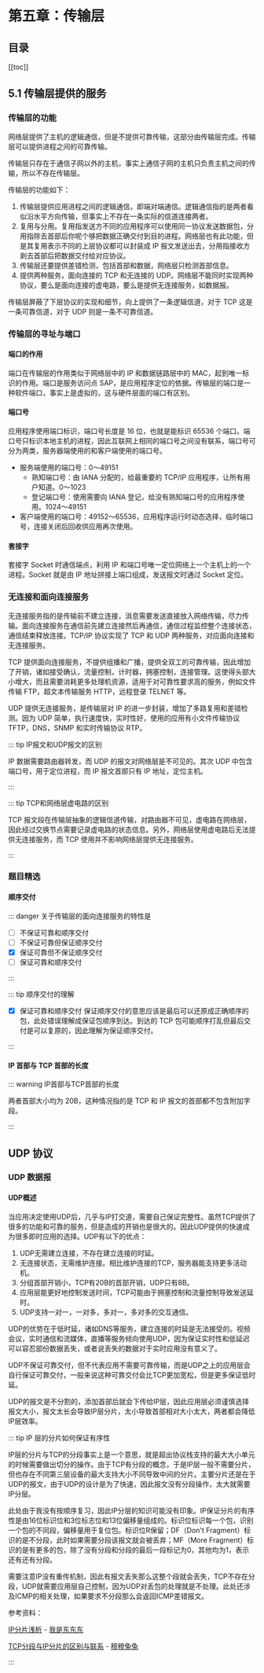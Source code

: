 # 第五章：传输层

## 目录
[[toc]]

## 5.1 传输层提供的服务

### 传输层的功能

网络层提供了主机的逻辑通信，但是不提供可靠传输，这部分由传输层完成。传输层可以提供进程之间的可靠传输。

传输层只存在于通信子网以外的主机，事实上通信子网的主机只负责主机之间的传输，所以不存在传输层。

传输层的功能如下：

1. 传输层提供应用进程之间的逻辑通信，即端对端通信。逻辑通信指的是两者看似沿水平方向传输，但事实上不存在一条实际的信道连接两者。
2. 复用与分用。复用指发送方不同的应用程序可以使用同一协议发送数据包，分用指除去首部后你呢个够把数据正确交付到目的进程。网络层也有此功能，但是其复用表示不同的上层协议都可以封装成 IP 报文发送出去，分用指接收方剥去首部后把数据交付给对应协议。
3. 传输层还要提供差错检测，包括首部和数据，网络层只检测首部信息。
4. 提供两种服务，面向连接的 TCP 和无连接的 UDP。网络层不能同时实现两种协议，要么是面向连接的虚电路，要么是提供无连接服务，如数据报。

传输层屏蔽了下层协议的实现和细节，向上提供了一条逻辑信道，对于 TCP 这是一条可靠信道，对于 UDP 则是一条不可靠信道。

### 传输层的寻址与端口

#### 端口的作用

端口在传输层的作用类似于网络层中的 IP 和数据链路层中的 MAC，起到唯一标识的作用。端口是服务访问点 SAP，是应用程序定位的依据。传输层的端口是一种软件端口，事实上是虚拟的，这与硬件层面的端口有区别。

#### 端口号

应用程序使用端口标识，端口号长度是 16 位，也就是能标识 65536 个端口。端口号只标识本地主机的进程，因此互联网上相同的端口号之间没有联系，端口号可分为两类，服务器端使用的和客户端使用的端口号。

- 服务端使用的端口号：0～49151
  - 熟知端口号：由 IANA 分配的，给最重要的 TCP/IP 应用程序，让所有用户知道。0～1023
  - 登记端口号：使用需要向 IANA 登记，给没有熟知端口号的应用程序使用。1024～49151
- 客户端使用的端口号：49152～65536，应用程序运行时动态选择，临时端口号，连接关闭后回收供应用再次使用。

#### 套接字

套接字 Socket 时通信端点，利用 IP 和端口号唯一定位网络上一个主机上的一个进程。Socket 就是由 IP 地址拼接上端口组成，发送报文时通过 Socket 定位。

### 无连接和面向连接服务

无连接服务指的是传输前不建立连接，消息需要发送直接放入网络传输，尽力传输。面向连接服务在通信前先建立连接然后再通信，通信过程监控整个连接状态，通信结束释放连接。TCP/IP 协议实现了 TCP 和 UDP 两种服务，对应面向连接和无连接服务。

TCP 提供面向连接服务，不提供组播和广播，提供全双工的可靠传输，因此增加了开销，诸如接受确认，流量控制，计时器，拥塞控制，连接管理。这使得头部大小增大，而且需要消耗更多处理机资源，适用于对可靠性要求高的服务，例如文件传输 FTP，超文本传输服务 HTTP，远程登录 TELNET 等。

UDP 提供无连接服务，是传输层对 IP 的进一步封装，增加了多路复用和差错检测。因为 UDP 简单，执行速度快，实时性好，使用的应用有小文件传输协议 TFTP，DNS，SNMP 和实时传输协议 RTP。

::: tip IP报文和UDP报文的区别

IP 数据需要路由器转发，而 UDP 的报文对网络层是不可见的。其次 UDP 中包含端口号，用于定位进程，而 IP 报文首部只有 IP 地址，定位主机。

:::

::: tip TCP和网络层虚电路的区别

TCP 报文段在传输层抽象的逻辑信道传输，对路由器不可见，虚电路在网络层，因此经过交换节点需要记录虚电路的状态信息。另外，网络层使用虚电路后无法提供无连接服务，而 TCP 使用并不影响网络层提供无连接服务。

:::

### 题目精选

#### 顺序交付

::: danger 关于传输层的面向连接服务的特性是

- [ ] 不保证可靠和顺序交付
- [ ] 不保证可靠但保证顺序交付
- [x] 保证可靠但不保证顺序交付
- [ ] 保证可靠和顺序交付

:::

::: tip 顺序交付的理解

- [x] 保证可靠和顺序交付
保证顺序交付的意思应该是最后可以还原成正确顺序的包，此处错误理解成保证包顺序到达。到达的 TCP 包可能顺序打乱但最后交付是可以复原的，因此理解为保证顺序交付。

:::

#### IP 首部与 TCP 首部的长度

::: warning IP首部与TCP首部的长度

两者首部大小均为 20B，这种情况指的是 TCP 和 IP 报文的首部都不包含附加字段。

:::

## UDP 协议

### UDP 数据报

#### UDP概述

当应用决定使用UDP后，几乎与IP打交道，需要自己保证完整性。虽然TCP提供了很多的功能和可靠的服务，但是造成的开销也是很大的。因此UDP提供的快速成为很多即时应用的选择。UDP有以下的优点：

1. UDP无需建立连接，不存在建立连接的时延。
2. 无连接状态，无需维护连接。相比维护连接的TCP，服务器能支持更多活动机。
3. 分组首部开销小，TCP有20B的首部开销，UDP只有8B。
4. 应用层能更好地控制发送时间，TCP可能由于拥塞控制和流量控制导致发送延时。
5. UDP支持一对一，一对多，多对一，多对多的交互通信。

UDP的优势在于低时延，诸如DNS等服务，建立连接的时延是无法接受的。视频会议，实时通信和流媒体，直播等服务倾向使用UDP，因为保证实时性和低延迟可以容忍部份数据丢失，或者说丢失的数据对于实时应用没有意义了。

UDP不保证可靠交付，但不代表应用不需要可靠传输，而是UDP之上的应用层会自行保证可靠交付，一般来说这种可靠交付会比TCP更加宽松，但是更多保证低时延。

UDP的报文是不分割的，添加首部后就会下传给IP层，因此应用层必须谨慎选择报文大小，报文太长会导致IP层分片，太小导致首部相对大小太大，两者都会降低IP层效率。

::: tip IP 层的分片如何保证有序性

IP层的分片与TCP的分段事实上是一个意思，就是超出协议栈支持的最大大小单元的时候需要做出切分的操作。由于TCP有分段的概念，于是IP层一般不需要分片，但也存在不同第三层设备的最大支持大小不同导致中间的分片。主要分片还是在于UDP的报文，由于UDP的设计是为了快速，因此报文没有分段操作，太大就需要IP分层。

此处由于我没有按顺序复习，因此IP分层的知识可能没有印象。IP保证分片的有序性是由16位标识位和3位标志位和13位偏移量组成的。标识位标识每一个包，识别一个包的不同段，偏移量用于复位包。标识位R保留；DF（Don't Fragment）标识的是不分段，此时如果需要分段该报文就会被丢弃；MF（More Fragment）标识的是有更多的包，除了没有分段和分段的最后一段标记为0，其他均为1，表示还有还有分段。

需要注意IP没有重传机制，因此有报文丢失那么这整个段就会丢失，TCP不存在分段，UDP就需要应用层自己控制，因为UDP对丢包的处理就是不处理。此处还涉及ICMP的相关处理，如果要求不分段那么会返回ICMP差错报文。

参考资料：

[IP分片浅析](https://www.cnblogs.com/diegodu/p/4647644.html) - [我是东东东](https://cloud.tencent.com/developer/user/1270711)

[TCP分段与IP分片的区别与联系](https://cloud.tencent.com/developer/article/1173790) - [穆穆兔兔](https://home.cnblogs.com/u/diegodu/)

:::